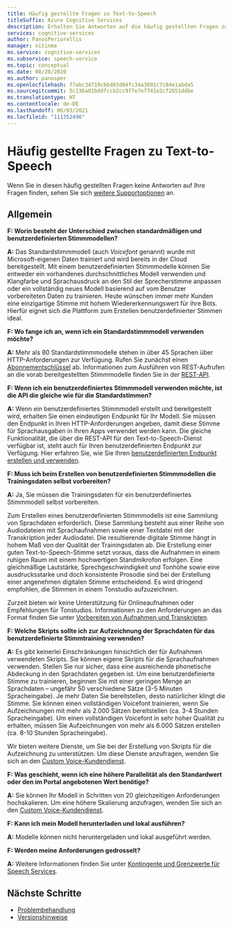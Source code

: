 ```yaml
---
title: Häufig gestellte Fragen zu Text-to-Speech
titleSuffix: Azure Cognitive Services
description: Erhalten Sie Antworten auf die häufig gestellten Fragen zum Text-to-Speech-Dienst.
services: cognitive-services
author: PanosPeriorellis
manager: nitinme
ms.service: cognitive-services
ms.subservice: speech-service
ms.topic: conceptual
ms.date: 08/20/2020
ms.author: panosper
ms.openlocfilehash: f7abc34719cbbd03d84fc34a3691c7c84e1abda5
ms.sourcegitcommit: 5c136a01bddfccb2cc9f7e7e7741e2cf2651ddbe
ms.translationtype: HT
ms.contentlocale: de-DE
ms.lasthandoff: 06/03/2021
ms.locfileid: "111352496"
---
```

# <a name="text-to-speech-frequently-asked-questions"></a>Häufig gestellte Fragen zu Text-to-Speech

Wenn Sie in diesen häufig gestellten Fragen keine Antworten auf Ihre Fragen finden, sehen Sie sich [weitere Supportoptionen](../cognitive-services-support-options.md?context=%2fazure%2fcognitive-services%2fspeech-service%2fcontext%2fcontext%253fcontext%253d%2fazure%2fcognitive-services%2fspeech-service%2fcontext%2fcontext) an.

## <a name="general"></a>Allgemein

**F: Worin besteht der Unterschied zwischen standardmäßigen und benutzerdefinierten Stimmmodellen?**

**A:** Das Standardstimmmodell (auch _Voicefont_ genannt) wurde mit Microsoft-eigenen Daten trainiert und wird bereits in der Cloud bereitgestellt. Mit einem benutzerdefinierten Stimmmodelle können Sie entweder ein vorhandenes durchschnittliches Modell verwenden und Klangfarbe und Sprachausdruck an den Stil der Sprecherstimme anpassen oder ein vollständig neues Modell basierend auf vom Benutzer vorbereiteten Daten zu trainieren. Heute wünschen immer mehr Kunden eine einzigartige Stimme mit hohem Wiedererkennungswert für ihre Bots. Hierfür eignet sich die Plattform zum Erstellen benutzerdefinierter Stimmen ideal.

**F: Wo fange ich an, wenn ich ein Standardstimmmodell verwenden möchte?**

**A:** Mehr als 80 Standardstimmmodelle stehen in über 45 Sprachen über HTTP-Anforderungen zur Verfügung. Rufen Sie zunächst einen [Abonnementschlüssel](./overview.md#try-the-speech-service-for-free) ab. Informationen zum Ausführen von REST-Aufrufen an die vorab bereitgestellten Stimmmodelle finden Sie in der [REST-API](./overview.md#reference-docs).

**F: Wenn ich ein benutzerdefiniertes Stimmmodell verwenden möchte, ist die API die gleiche wie für die Standardstimmen?**

**A:** Wenn ein benutzerdefiniertes Stimmmodell erstellt und bereitgestellt wird, erhalten Sie einen eindeutigen Endpunkt für Ihr Modell. Sie müssen den Endpunkt in Ihren HTTP-Anforderungen angeben, damit diese Stimme für Sprachausgaben in Ihren Apps verwendet werden kann. Die gleiche Funktionalität, die über die REST-API für den Text-to-Speech-Dienst verfügbar ist, steht auch für Ihren benutzerdefinierten Endpunkt zur Verfügung. Hier erfahren Sie, wie Sie Ihren [benutzerdefinierten Endpunkt erstellen und verwenden](./how-to-custom-voice-create-voice.md#create-and-use-a-custom-neural-voice-endpoint).

**F: Muss ich beim Erstellen von benutzerdefinierten Stimmmodellen die Trainingsdaten selbst vorbereiten?**

**A:** Ja, Sie müssen die Trainingsdaten für ein benutzerdefiniertes Stimmmodell selbst vorbereiten.

Zum Erstellen eines benutzerdefinierten Stimmmodells ist eine Sammlung von Sprachdaten erforderlich. Diese Sammlung besteht aus einer Reihe von Audiodateien mit Sprachaufnahmen sowie einer Textdatei mit der Transkription jeder Audiodatei. Die resultierende digitale Stimme hängt in hohem Maß von der Qualität der Trainingsdaten ab. Die Erstellung einer guten Text-to-Speech-Stimme setzt voraus, dass die Aufnahmen in einem ruhigen Raum mit einem hochwertigen Standmikrofon erfolgen. Eine gleichmäßige Lautstärke, Sprechgeschwindigkeit und Tonhöhe sowie eine ausdrucksstarke und doch konsistente Prosodie sind bei der Erstellung einer angenehmen digitalen Stimme entscheidend. Es wird dringend empfohlen, die Stimmen in einem Tonstudio aufzuzeichnen.

Zurzeit bieten wir keine Unterstützung für Onlineaufnahmen oder Empfehlungen für Tonstudios. Informationen zu den Anforderungen an das Format finden Sie unter [Vorbereiten von Aufnahmen und Transkripten](./how-to-custom-voice-create-voice.md).

**F: Welche Skripts sollte ich zur Aufzeichnung der Sprachdaten für das benutzerdefinierte Stimmtraining verwenden?**

**A:** Es gibt keinerlei Einschränkungen hinsichtlich der für Aufnahmen verwendeten Skripts. Sie können eigene Skripts für die Sprachaufnahmen verwenden. Stellen Sie nur sicher, dass eine ausreichende phonetische Abdeckung in den Sprachdaten gegeben ist. Um eine benutzerdefinierte Stimme zu trainieren, beginnen Sie mit einer geringen Menge an Sprachdaten – ungefähr 50 verschiedene Sätze (3-5 Minuten Spracheingabe). Je mehr Daten Sie bereitstellen, desto natürlicher klingt die Stimme. Sie können einen vollständigen Voicefont trainieren, wenn Sie Aufzeichnungen mit mehr als 2.000 Sätzen bereitstellen (ca. 3-4 Stunden Spracheingabe). Um einen vollständigen Voicefont in sehr hoher Qualität zu erhalten, müssen Sie Aufzeichnungen von mehr als 6.000 Sätzen erstellen (ca. 8-10 Stunden Spracheingabe).

Wir bieten weitere Dienste, um Sie bei der Erstellung von Skripts für die Aufzeichnung zu unterstützen. Um diese Dienste anzufragen, wenden Sie sich an den [Custom Voice-Kundendienst](mailto:customvoice@microsoft.com?subject=Inquiries%20about%20scripts%20generation%20for%20Custom%20Voice%20creation).

**F: Was geschieht, wenn ich eine höhere Parallelität als den Standardwert oder den im Portal angebotenen Wert benötige?**

**A:** Sie können Ihr Modell in Schritten von 20 gleichzeitigen Anforderungen hochskalieren. Um eine höhere Skalierung anzufragen, wenden Sie sich an den [Custom Voice-Kundendienst](mailto:customvoice@microsoft.com?subject=Inquiries%20about%20scripts%20generation%20for%20Custom%20Voice%20creation).

**F: Kann ich mein Modell herunterladen und lokal ausführen?**

**A:** Modelle können nicht heruntergeladen und lokal ausgeführt werden.

**F: Werden meine Anforderungen gedrosselt?**

**A:** Weitere Informationen finden Sie unter [Kontingente und Grenzwerte für Speech Services](speech-services-quotas-and-limits.md).

## <a name="next-steps"></a>Nächste Schritte

- [Problembehandlung](troubleshooting.md)
- [Versionshinweise](releasenotes.md)